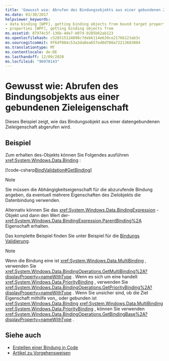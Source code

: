 ```yaml
---
title: 'Gewusst wie: Abrufen des Bindungsobjekts aus einer gebundenen Zieleigenschaft'
ms.date: 03/30/2017
helpviewer_keywords:
- data binding [WPF], getting binding objects from bound target properties
- properties [WPF], getting binding objects from
ms.assetid: 87974c5f-136b-4de7-b07d-9285b62ab123
ms.openlocfilehash: c528515124898c7deb6114e620ce21766123ab3c
ms.sourcegitcommit: 9f6df084c53a3da0ea657ed0d708a72213683084
ms.translationtype: MT
ms.contentlocale: de-DE
ms.lasthandoff: 12/09/2020
ms.locfileid: "96978143"
---
```

# <a name="how-to-get-the-binding-object-from-a-bound-target-property"></a>Gewusst wie: Abrufen des Bindungsobjekts aus einer gebundenen Zieleigenschaft
Dieses Beispiel zeigt, wie das Bindungsobjekt aus einer datengebundenen Zieleigenschaft abgerufen wird.

## <a name="example"></a>Beispiel
 Zum erhalten des-Objekts können Sie Folgendes ausführen <xref:System.Windows.Data.Binding> :

 [!code-csharp[BindValidation#GetBinding](~/samples/snippets/csharp/VS_Snippets_Wpf/BindValidation/CSharp/Window1.xaml.cs#getbinding)]

> [!NOTE]
> Sie müssen die Abhängigkeitseigenschaft für die abzurufende Bindung angeben, da eventuell mehrere Eigenschaften des Zielobjekts die Datenbindung verwenden.

 Alternativ können Sie das <xref:System.Windows.Data.BindingExpression> -Objekt und dann den Wert der- <xref:System.Windows.Data.BindingExpression.ParentBinding%2A> Eigenschaft erhalten.

 Das komplette Beispiel finden Sie unter Beispiel für die [Bindungs Validierung](https://github.com/Microsoft/WPF-Samples/tree/master/Data%20Binding/BindValidation).

> [!NOTE]
> Wenn die Bindung eine ist <xref:System.Windows.Data.MultiBinding> , verwenden Sie <xref:System.Windows.Data.BindingOperations.GetMultiBinding%2A?displayProperty=nameWithType> . Wenn es sich um eine handelt <xref:System.Windows.Data.PriorityBinding> , verwenden Sie <xref:System.Windows.Data.BindingOperations.GetPriorityBinding%2A?displayProperty=nameWithType> . Wenn Sie unsicher sind, ob die Ziel Eigenschaft mithilfe von,, oder gebunden ist <xref:System.Windows.Data.Binding> <xref:System.Windows.Data.MultiBinding> <xref:System.Windows.Data.PriorityBinding> , können Sie verwenden <xref:System.Windows.Data.BindingOperations.GetBindingBase%2A?displayProperty=nameWithType> .

## <a name="see-also"></a>Siehe auch

- [Erstellen einer Bindung in Code](how-to-create-a-binding-in-code.md)
- [Artikel zu Vorgehensweisen](data-binding-how-to-topics.md)

